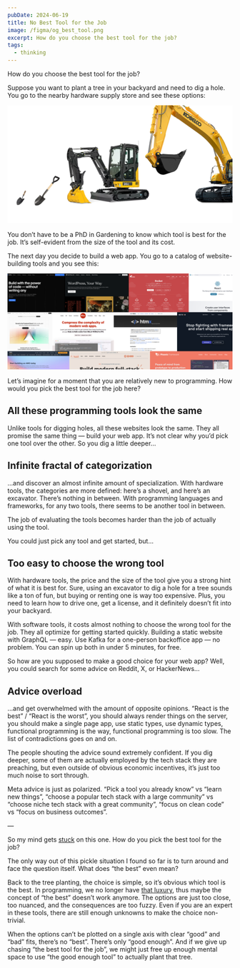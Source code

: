 ```yaml
---
pubDate: 2024-06-19
title: No Best Tool for the Job
image: /figma/og_best_tool.png
excerpt: How do you choose the best tool for the job?
tags:
  - thinking
---
```


How do you choose the best tool for the job?

Suppose you want to plant a tree in your backyard and need to dig a hole. You go to the nearby hardware supply store and see these options:

![](/figma/graden_tools_options.png)

You don’t have to be a PhD in Gardening to know which tool is best for the job. It’s self-evident from the size of the tool and its cost.

The next day you decide to build a web app. You go to a catalog of website-building tools and you see this:

![](/figma/web_app_tools_options.png)

Let’s imagine for a moment that you are relatively new to programming. How would you pick the best tool for the job here?

## All these programming tools look the same

Unlike tools for digging holes, all these websites look the same. They all promise the same thing — build your web app. It’s not clear why you’d pick one tool over the other. So you dig a little deeper…

## Infinite fractal of categorization

…and discover an almost infinite amount of specialization. With hardware tools, the categories are more defined: here’s a shovel, and here’s an excavator. There’s nothing in between. With programming languages and frameworks, for any two tools, there seems to be another tool in between.

The job of evaluating the tools becomes harder than the job of actually using the tool.

You could just pick any tool and get started, but…

## Too easy to choose the wrong tool

With hardware tools, the price and the size of the tool give you a strong hint of what it is best for. Sure, using an excavator to dig a hole for a tree sounds like a ton of fun, but buying or renting one is way too expensive. Plus, you need to learn how to drive one, get a license, and it definitely doesn’t fit into your backyard.

With software tools, it costs almost nothing to choose the wrong tool for the job. They all optimize for getting started quickly. Building a static website with GraphQL — easy. Use Kafka for a one-person backoffice app — no problem. You can spin up both in under 5 minutes, for free.

So how are you supposed to make a good choice for your web app? Well, you could search for some advice on Reddit, X, or HackerNews…

## Advice overload

…and get overwhelmed with the amount of opposite opinions. “React is the best” / “React is the worst”, you should always render things on the server, you should make a single page app, use static types, use dynamic types, functional programming is the way, functional programming is too slow. The list of contradictions goes on and on.

The people shouting the advice sound extremely confident. If you dig deeper, some of them are actually employed by the tech stack they are preaching, but even outside of obvious economic incentives, it’s just too much noise to sort through.

Meta advice is just as polarized. “Pick a tool you already know” vs “learn new things”, “choose a popular tech stack with a large community” vs “choose niche tech stack with a great community”, “focus on clean code” vs “focus on business outcomes”.

—

So my mind gets [stuck](/side-projects-are-hard/) on this one. How do you pick the best tool for the job?

The only way out of this pickle situation I found so far is to turn around and face the question itself. What does “the best” even mean?

Back to the tree planting, the choice is simple, so it’s obvious which tool is the best. In programming, we no longer have [that luxury](https://youtu.be/0Ttw9ks05G4?si=XR4z-Jwj825p7fkI&t=222), thus maybe the concept of “the best” doesn’t work anymore. The options are just too close, too nuanced, and the consequences are too fuzzy. Even if you are an expert in these tools, there are still enough unknowns to make the choice non-trivial.

When the options can’t be plotted on a single axis with clear “good” and “bad” fits, there’s no “best”. There’s only “good enough”. And if we give up chasing “the best tool for the job”, we might just free up enough mental space to use “the good enough tool” to actually plant that tree.
